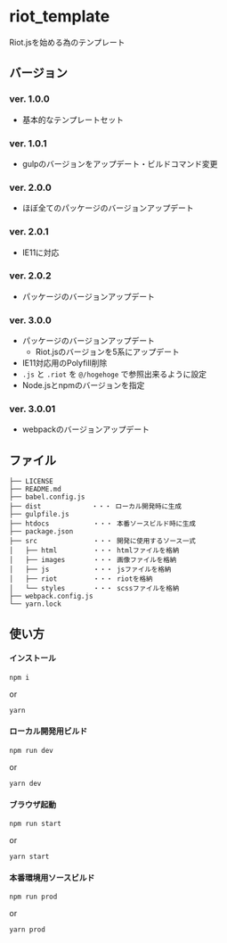 # riot_template
Riot.jsを始める為のテンプレート


## バージョン

### ver. 1.0.0

- 基本的なテンプレートセット

### ver. 1.0.1

- gulpのバージョンをアップデート・ビルドコマンド変更

### ver. 2.0.0

- ほぼ全てのパッケージのバージョンアップデート

### ver. 2.0.1

- IE11に対応

### ver. 2.0.2

- パッケージのバージョンアップデート

### ver. 3.0.0

- パッケージのバージョンアップデート
  - Riot.jsのバージョンを5系にアップデート
- IE11対応用のPolyfill削除
- `.js` と `.riot` を `@/hogehoge` で参照出来るように設定
- Node.jsとnpmのバージョンを指定


### ver. 3.0.01

- webpackのバージョンアップデート

## ファイル

```
├── LICENSE
├── README.md
├── babel.config.js
├── dist 　　　　　　　・・・ ローカル開発時に生成
├── gulpfile.js
├── htdocs　　　　　　 ・・・ 本番ソースビルド時に生成
├── package.json
├── src　　　　　　    ・・・ 開発に使用するソース一式
│   ├── html         ・・・ htmlファイルを格納
│   ├── images       ・・・ 画像ファイルを格納
│   ├── js           ・・・ jsファイルを格納
│   ├── riot         ・・・ riotを格納
│   └── styles       ・・・ scssファイルを格納
├── webpack.config.js
└── yarn.lock
```


## 使い方

#### インストール

```
npm i
```

or 

```
yarn
```


#### ローカル開発用ビルド

```
npm run dev
```

or 

```
yarn dev
```


#### ブラウザ起動

```
npm run start
```

or 

```
yarn start
```


#### 本番環境用ソースビルド

```
npm run prod
```

or 

```
yarn prod
```